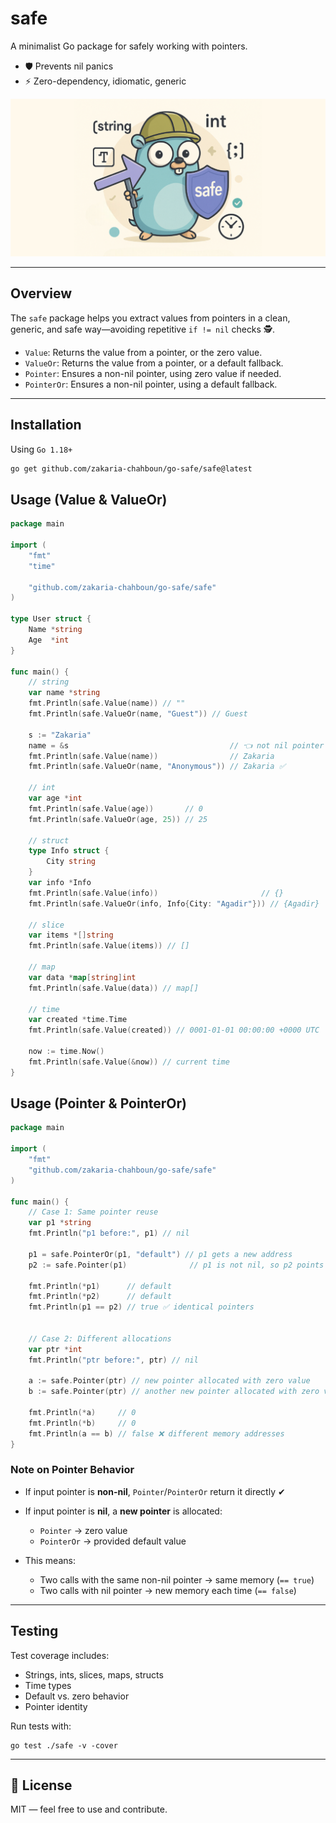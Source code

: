 # safe

A minimalist Go package for safely working with pointers.

- 🛡️ Prevents nil panics
- ⚡ Zero-dependency, idiomatic, generic

![go safe cover](./go-safe-cover.png)

---

## Overview

The `safe` package helps you extract values from pointers in a clean, generic, and safe way—avoiding repetitive `if != nil` checks 🕵.

* `Value`: Returns the value from a pointer, or the zero value.
* `ValueOr`: Returns the value from a pointer, or a default fallback.
* `Pointer`: Ensures a non-nil pointer, using zero value if needed.
* `PointerOr`: Ensures a non-nil pointer, using a default fallback.

---

## Installation

Using `Go 1.18+`

```bash
go get github.com/zakaria-chahboun/go-safe/safe@latest
```

## Usage (Value & ValueOr)

```go
package main

import (
	"fmt"
	"time"

	"github.com/zakaria-chahboun/go-safe/safe"
)

type User struct {
	Name *string
	Age  *int
}

func main() {
	// string
	var name *string
	fmt.Println(safe.Value(name)) // ""
	fmt.Println(safe.ValueOr(name, "Guest")) // Guest

	s := "Zakaria"
	name = &s                                    // 👈 not nil pointer
	fmt.Println(safe.Value(name))                // Zakaria
	fmt.Println(safe.ValueOr(name, "Anonymous")) // Zakaria ✅

	// int
	var age *int
	fmt.Println(safe.Value(age))       // 0
	fmt.Println(safe.ValueOr(age, 25)) // 25

	// struct
	type Info struct {
		City string
	}
	var info *Info
	fmt.Println(safe.Value(info))                       // {}
	fmt.Println(safe.ValueOr(info, Info{City: "Agadir"})) // {Agadir}

	// slice
	var items *[]string
	fmt.Println(safe.Value(items)) // []

	// map
	var data *map[string]int
	fmt.Println(safe.Value(data)) // map[]

	// time
	var created *time.Time
	fmt.Println(safe.Value(created)) // 0001-01-01 00:00:00 +0000 UTC

	now := time.Now()
	fmt.Println(safe.Value(&now)) // current time
}
```

## Usage (Pointer & PointerOr)

```go
package main

import (
	"fmt"
	"github.com/zakaria-chahboun/go-safe/safe"
)

func main() {
	// Case 1: Same pointer reuse
	var p1 *string
	fmt.Println("p1 before:", p1) // nil

	p1 = safe.PointerOr(p1, "default") // p1 gets a new address
	p2 := safe.Pointer(p1)              // p1 is not nil, so p2 points to the same address

	fmt.Println(*p1)      // default
	fmt.Println(*p2)      // default
	fmt.Println(p1 == p2) // true ✅ identical pointers


	// Case 2: Different allocations
	var ptr *int
	fmt.Println("ptr before:", ptr) // nil

	a := safe.Pointer(ptr) // new pointer allocated with zero value
	b := safe.Pointer(ptr) // another new pointer allocated with zero value

	fmt.Println(*a)     // 0
	fmt.Println(*b)     // 0
	fmt.Println(a == b) // false ❌ different memory addresses
}
```

### Note on Pointer Behavior

* If input pointer is **non-nil**, `Pointer`/`PointerOr` return it directly ✔
* If input pointer is **nil**, a **new pointer** is allocated:

  * `Pointer` → zero value
  * `PointerOr` → provided default value
* This means:

  * Two calls with the same non-nil pointer → same memory (`== true`)
  * Two calls with nil pointer → new memory each time (`== false`)

---

## Testing

Test coverage includes:

- Strings, ints, slices, maps, structs
- Time types
- Default vs. zero behavior
- Pointer identity

Run tests with:

```shell
go test ./safe -v -cover
```

---

## 📄 License

MIT — feel free to use and contribute.
